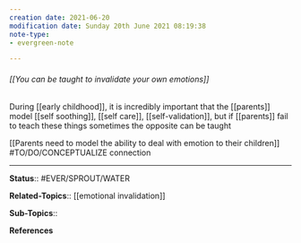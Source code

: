 ```yaml
---
creation date: 2021-06-20
modification date: Sunday 20th June 2021 08:19:38
note-type: 
- evergreen-note

---
```


###### [[You can be taught to invalidate your own emotions]]

During [[early childhood]], it is incredibly important that the [[parents]] model [[self soothing]], [[self care]], [[self-validation]], but if [[parents]] fail to teach these things sometimes the opposite can be taught

[[Parents need to model the ability to deal with emotion to their children]] #TO/DO/CONCEPTUALIZE connection

---

**Status**:: #EVER/SPROUT/WATER 

**Related-Topics**:: [[emotional invalidation]]
	
**Sub-Topics**::
	
**References**